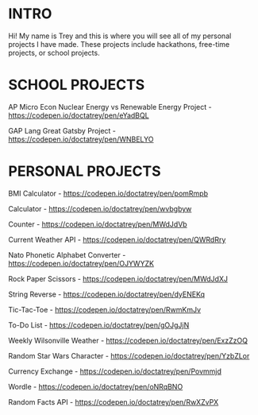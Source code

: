 # INTRO


Hi! My name is Trey and this is where you will see all of my personal projects I have made. These projects include hackathons, free-time projects, or school projects. 

# SCHOOL PROJECTS


AP Micro Econ Nuclear Energy vs Renewable Energy Project - https://codepen.io/doctatrey/pen/eYadBQL

GAP Lang Great Gatsby Project - https://codepen.io/doctatrey/pen/WNBELYO


# PERSONAL PROJECTS


BMI Calculator - https://codepen.io/doctatrey/pen/pomRmpb

Calculator - https://codepen.io/doctatrey/pen/wvbgbyw

Counter - https://codepen.io/doctatrey/pen/MWdJdVb

Current Weather API - https://codepen.io/doctatrey/pen/QWRdRry

Nato Phonetic Alphabet Converter - https://codepen.io/doctatrey/pen/OJYWYZK

Rock Paper Scissors - https://codepen.io/doctatrey/pen/MWdJdXJ

String Reverse - https://codepen.io/doctatrey/pen/dyENEKq

Tic-Tac-Toe - https://codepen.io/doctatrey/pen/RwmKmJv

To-Do List - https://codepen.io/doctatrey/pen/gOJgJjN

Weekly Wilsonville Weather - https://codepen.io/doctatrey/pen/ExzZzOQ

Random Star Wars Character - https://codepen.io/doctatrey/pen/YzbZLor

Currency Exchange - https://codepen.io/doctatrey/pen/Povmmjd

Wordle - https://codepen.io/doctatrey/pen/oNRqBNO

Random Facts API - https://codepen.io/doctatrey/pen/RwXZvPX
